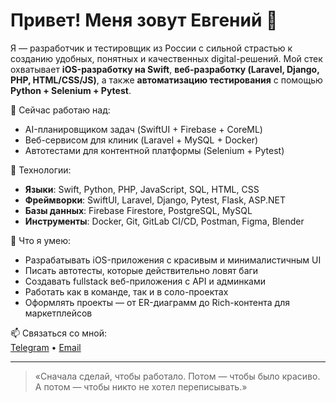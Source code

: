 # Привет! Меня зовут Евгений 👋

Я — разработчик и тестировщик из России с сильной страстью к созданию удобных, понятных и качественных digital-решений. Мой стек охватывает **iOS-разработку на Swift**, **веб-разработку (Laravel, Django, PHP, HTML/CSS/JS)**, а также **автоматизацию тестирования** с помощью **Python + Selenium + Pytest**.  

🔭 Сейчас работаю над:
- AI-планировщиком задач (SwiftUI + Firebase + CoreML)
- Веб-сервисом для клиник (Laravel + MySQL + Docker)
- Автотестами для контентной платформы (Selenium + Pytest)

🧰 Технологии:
- **Языки**: Swift, Python, PHP, JavaScript, SQL, HTML, CSS
- **Фреймворки**: SwiftUI, Laravel, Django, Pytest, Flask, ASP.NET
- **Базы данных**: Firebase Firestore, PostgreSQL, MySQL
- **Инструменты**: Docker, Git, GitLab CI/CD, Postman, Figma, Blender

🎯 Что я умею:
- Разрабатывать iOS-приложения с красивым и минималистичным UI
- Писать автотесты, которые действительно ловят баги
- Создавать fullstack веб-приложения с API и админками
- Работать как в команде, так и в соло-проектах
- Оформлять проекты — от ER-диаграмм до Rich-контента для маркетплейсов

📫 Связаться со мной:  
[Telegram](https://t.me/ekononykhin) • [Email](mailto:e.kononykhi@mail.ru)

---
> «Сначала сделай, чтобы работало. Потом — чтобы было красиво. А потом — чтобы никто не хотел переписывать.»
